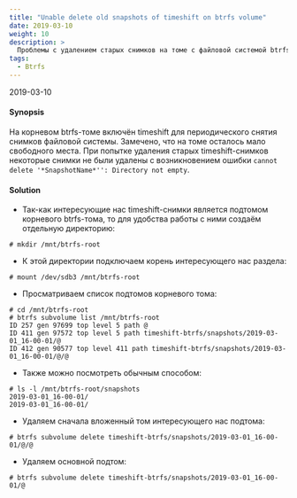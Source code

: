 ```yaml
---
title: "Unable delete old snapshots of timeshift on btrfs volume"
date: 2019-03-10
weight: 10
description: >
  Проблемы с удалением старых снимков на томе с файловой системой btrfs.
tags:
  - Btrfs
---
```


2019-03-10

#### Synopsis
На корневом btrfs-томе включён timeshift для периодического снятия снимков файловой системы. Замечено, что на томе осталось мало свободного места. При попытке удаления старых timeshift-снимков некоторые снимки не были удалены с возникновением ошибки `cannot delete '*SnapshotName*'': Directory not empty`.

#### Solution

- Так-как интересующие нас timeshift-снимки является подтомом корневого btrfs-тома, то для удобства работы с ними создаём отдельную директорию:
```
# mkdir /mnt/btrfs-root
```
- К этой директории подключаем корень интересующего нас раздела:
```
# mount /dev/sdb3 /mnt/btrfs-root
```
- Просматриваем список подтомов корневого тома:
```
# cd /mnt/btrfs-root
# btrfs subvolume list /mnt/btrfs-root
ID 257 gen 97699 top level 5 path @
ID 411 gen 97572 top level 5 path timeshift-btrfs/snapshots/2019-03-01_16-00-01/@
ID 412 gen 90577 top level 411 path timeshift-btrfs/snapshots/2019-03-01_16-00-01/@/@
```
- Также можно посмотреть обычным способом:
```
# ls -l /mnt/btrfs-root/snapshots
2019-03-01_16-00-01/
2019-03-01_16-00-01/

```
- Удаляем сначала вложенный том интересующего нас подтома:
```
# btrfs subvolume delete timeshift-btrfs/snapshots/2019-03-01_16-00-01/@/@
```
- Удаляем основной подтом:
```
# btrfs subvolume delete timeshift-btrfs/snapshots/2019-03-01_16-00-01/@
```
